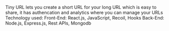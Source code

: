 Tiny URL lets you create a short URL for your long URL which is easy to share, it has authencation and analytics where you can manage your URLs
Technology used:
Front-End: React.js, JavaScript, Recoil, Hooks
Back-End: Node.js, Express.js, Rest APIs, Mongodb
